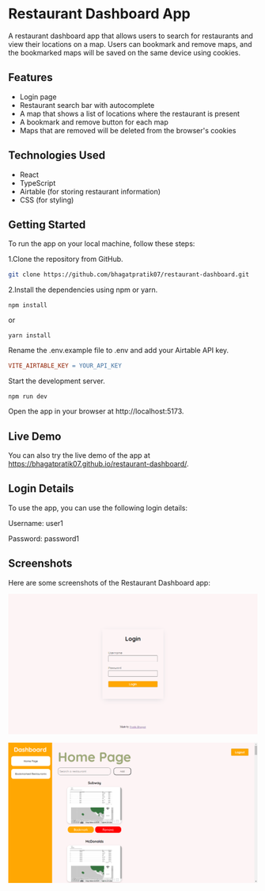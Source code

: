 # Restaurant Dashboard App

A restaurant dashboard app that allows users to search for restaurants and view their locations on a map. Users can bookmark and remove maps, and the bookmarked maps will be saved on the same device using cookies.

## Features

- Login page
- Restaurant search bar with autocomplete
- A map that shows a list of locations where the restaurant is present
- A bookmark and remove button for each map
- Maps that are removed will be deleted from the browser's cookies

## Technologies Used

- React
- TypeScript
- Airtable (for storing restaurant information)
- CSS (for styling)

## Getting Started

To run the app on your local machine, follow these steps:

1.Clone the repository from GitHub.

```bash
git clone https://github.com/bhagatpratik07/restaurant-dashboard.git
```

2.Install the dependencies using npm or yarn.

```
npm install
```

or

```
yarn install
```

Rename the .env.example file to .env and add your Airtable API key.

```makefile
VITE_AIRTABLE_KEY = YOUR_API_KEY
```

Start the development server.

```
npm run dev
```

Open the app in your browser at http://localhost:5173.

## Live Demo

You can also try the live demo of the app at https://bhagatpratik07.github.io/restaurant-dashboard/.

## Login Details

To use the app, you can use the following login details:

Username: user1

Password: password1

## Screenshots

Here are some screenshots of the Restaurant Dashboard app:

![Login Page](<Screenshot (21).png>)

![Dashboard](<Screenshot (24).png>)
